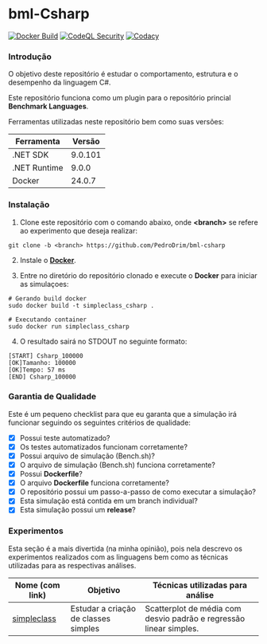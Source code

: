 # bml-Csharp

[![Docker Build](https://github.com/PedroDrim/bml-csharp/actions/workflows/dotnet.yml/badge.svg?branch=simpleclass)](https://github.com/PedroDrim/bml-csharp/actions)
[![CodeQL Security](https://github.com/PedroDrim/bml-csharp/actions/workflows/codeql.yml/badge.svg?branch=simpleclass)](https://github.com/PedroDrim/bml-csharp/actions)
[![Codacy](https://github.com/PedroDrim/bml-csharp/actions/workflows/codacy.yml/badge.svg?branch=simpleclass)](https://github.com/PedroDrim/bml-csharp/actions)

### Introdução

O objetivo deste repositório é estudar o comportamento, estrutura e o desempenho da linguagem C#.

Este repositório funciona como um plugin para o repositório princial **Benchmark Languages**.

Ferramentas utilizadas neste repositório bem como suas versões:

|Ferramenta   |Versão  |
|-------------|--------|
|.NET SDK     |9.0.101 |
|.NET Runtime |9.0.0   |
|Docker       |24.0.7  |

### Instalação

1. Clone este repositório com o comando abaixo, onde **\<branch\>** se refere ao experimento que deseja realizar:

```
git clone -b <branch> https://github.com/PedroDrim/bml-csharp
```

2. Instale o [**Docker**](https://docs.docker.com/engine/install/).

3. Entre no diretório do repositório clonado e execute o **Docker** para iniciar as simulaçoes:

```
# Gerando build docker
sudo docker build -t simpleclass_csharp .

# Executando container
sudo docker run simpleclass_csharp
```

4. O resultado sairá no STDOUT no seguinte formato:

```
[START] Csharp_100000
[OK]Tamanho: 100000
[OK]Tempo: 57 ms
[END] Csharp_100000
```

### Garantia de Qualidade

Este é um pequeno checklist para que eu garanta que a simulação irá funcionar seguindo os seguintes critérios de qualidade:

- [x] Possui teste automatizado?
- [x] Os testes automatizados funcionam corretamente?
- [x] Possui arquivo de simulação (Bench.sh)?
- [x] O arquivo de simulação (Bench.sh) funciona corretamente?
- [x] Possui **Dockerfile**?
- [x] O arquivo **Dockerfile** funciona corretamente?
- [x] O repositório possui um passo-a-passo de como executar a simulação?
- [x] Esta simulação está contida em um branch individual?
- [x] Esta simulação possui um **release**?

### Experimentos

Esta seção é a mais divertida (na minha opinião), pois nela descrevo os experimentos realizados com as linguagens bem como as técnicas utilizadas para as respectivas análises.

| Nome (com link) | Objetivo | Técnicas utilizadas para análise |
|-----------------|----------|----------------------------------|
| [simpleclass](https://github.com/PedroDrim/Benchmark-Languages/blob/simpleclass/Documents/simpleclass.md) | Estudar a criação de classes simples | Scatterplot de média com desvio padrão e regressão linear simples.|
